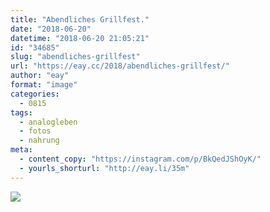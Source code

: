 ```yaml
---
title: "Abendliches Grillfest."
date: "2018-06-20"
datetime: "2018-06-20 21:05:21"
id: "34685"
slug: "abendliches-grillfest"
url: "https://eay.cc/2018/abendliches-grillfest/"
author: "eay"
format: "image"
categories:
  - 0815
tags:
  - analogleben
  - fotos
  - nahrung
meta:
  - content_copy: "https://instagram.com/p/BkQedJShOyK/"
  - yourls_shorturl: "http://eay.li/35m"
---
```


![](https://eay.cc/uploads/2018/abendliches-grillfest.jpeg)
